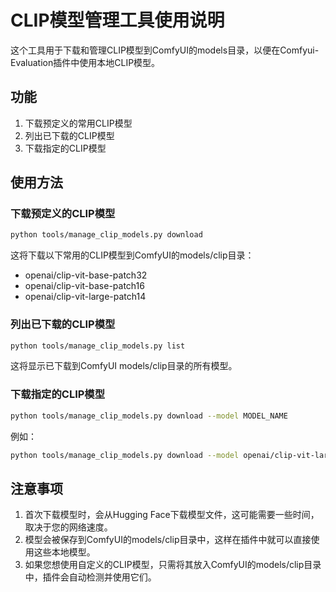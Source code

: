 # CLIP模型管理工具使用说明

这个工具用于下载和管理CLIP模型到ComfyUI的models目录，以便在Comfyui-Evaluation插件中使用本地CLIP模型。

## 功能

1. 下载预定义的常用CLIP模型
2. 列出已下载的CLIP模型
3. 下载指定的CLIP模型

## 使用方法

### 下载预定义的CLIP模型

```bash
python tools/manage_clip_models.py download
```

这将下载以下常用的CLIP模型到ComfyUI的models/clip目录：
- openai/clip-vit-base-patch32
- openai/clip-vit-base-patch16
- openai/clip-vit-large-patch14

### 列出已下载的CLIP模型

```bash
python tools/manage_clip_models.py list
```

这将显示已下载到ComfyUI models/clip目录的所有模型。

### 下载指定的CLIP模型

```bash
python tools/manage_clip_models.py download --model MODEL_NAME
```

例如：
```bash
python tools/manage_clip_models.py download --model openai/clip-vit-large-patch14-336
```

## 注意事项

1. 首次下载模型时，会从Hugging Face下载模型文件，这可能需要一些时间，取决于您的网络速度。
2. 模型会被保存到ComfyUI的models/clip目录中，这样在插件中就可以直接使用这些本地模型。
3. 如果您想使用自定义的CLIP模型，只需将其放入ComfyUI的models/clip目录中，插件会自动检测并使用它们。
